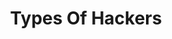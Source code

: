 ---
title: Types Of Hackers
description: The good, the bad, the ugly. And the idiot.
weight: 11
lastmod: 2020-10-01T10:23:30-09:00
draft: false
# vimeo: 403196519
emoji: 📜
# chapter_start: Introduction to Hacking 
# video_length: 1:44
---